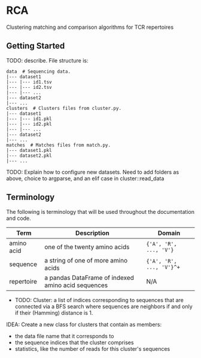 # RCA
 Clustering matching and comparison algorithms for TCR repertoires


## Getting Started

TODO: describe. File structure is:

```
data  # Sequencing data.
|--- dataset1
|--- |--- id1.tsv
|--- |--- id2.tsv
|--- |--- ...
|--- dataset2
|--- ...
clusters  # Clusters files from cluster.py.
|--- dataset1
|--- |--- id1.pkl
|--- |--- id2.pkl
|--- |--- ...
|--- dataset2
|--- ...
matches  # Matches files from match.py.
|--- dataset1.pkl
|--- dataset2.pkl
|--- ...
```

TODO: Explain how to configure new datasets. Need to add folders as above, choice to argparse, and an elif case in cluster::read_data


## Terminology

The following is terminology that will be used throughout the documentation and code.

| Term | Description | Domain |
| --- | --- | --- |
| amino acid | one of the twenty amino acids | `{'A', 'R', ..., 'V'}` |
| sequence | a string of one of more amino acids | `{'A', 'R', ..., 'V'}^+` |
| repertoire | a pandas DataFrame of indexed amino acid sequences | N/A |

- TODO: Cluster: a list of indices corresponding to sequences that are connected via a BFS search where sequences are neighbors if and only if their (Hamming) distance is 1.

IDEA: Create a new class for clusters that contain as members:
- the data file name that it corresponds to
- the sequence indices that the cluster comprises
- statistics, like the number of reads for this cluster's sequences
